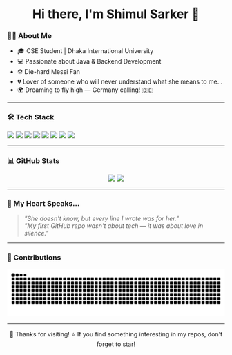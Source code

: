 <h1 align="center">Hi there, I'm Shimul Sarker 👋</h1>


### 🧑‍💻 About Me
- 🎓 CSE Student | Dhaka International University  
- 💻 Passionate about Java & Backend Development  
- ⚽ Die-hard Messi Fan  
- 💔 Lover of someone who will never understand what she means to me...  
- 🌍 Dreaming to fly high — Germany calling! 🇩🇪

---

### 🛠️ Tech Stack
<p>
  <img src="https://img.shields.io/badge/Java-ED8B00?style=for-the-badge&logo=java&logoColor=white"/>
  <img src="https://img.shields.io/badge/C-A8B9CC?style=for-the-badge&logo=c&logoColor=black"/>
  <img src="https://img.shields.io/badge/C++-00599C?style=for-the-badge&logo=c%2B%2B&logoColor=white"/>
  <img src="https://img.shields.io/badge/Python-3776AB?style=for-the-badge&logo=python&logoColor=white"/>
  <img src="https://img.shields.io/badge/HTML5-E34F26?style=for-the-badge&logo=html5&logoColor=white"/>
  <img src="https://img.shields.io/badge/CSS3-1572B6?style=for-the-badge&logo=css3&logoColor=white"/>
  <img src="https://img.shields.io/badge/JavaScript-F7DF1E?style=for-the-badge&logo=javascript&logoColor=black"/>
  <img src="https://img.shields.io/badge/MySQL-4479A1?style=for-the-badge&logo=mysql&logoColor=white"/>
</p>

---

### 📊 GitHub Stats
<p align="center">
  <img src="https://github-readme-stats.vercel.app/api?username=shimulsarker10&show_icons=true&theme=tokyonight&cache_seconds=3600" height="170">
  <img src="https://github-readme-stats.vercel.app/api/top-langs/?username=shimulsarker10&layout=compact&theme=tokyonight&cache_seconds=3600" height="170">
</p>

---

### 🖤 My Heart Speaks...
> *"She doesn't know, but every line I wrote was for her."*  
> *"My first GitHub repo wasn't about tech — it was about love in silence."*
---

### 🌟 Contributions  
![snake gif](https://github.com/shimulsarker10/shimulsarker10/blob/output/github-contribution-grid-snake.svg)

---
<p align="center">
  🧡 Thanks for visiting!  
  ⭐ If you find something interesting in my repos, don't forget to star!
</p>
